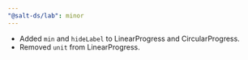 ```yaml
---
"@salt-ds/lab": minor
---
```


- Added `min` and `hideLabel` to LinearProgress and CircularProgress.
- Removed `unit` from LinearProgress.
